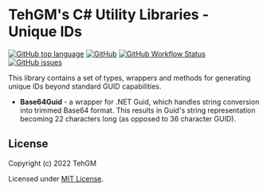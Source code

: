 # TehGM's C# Utility Libraries - Unique IDs
[![GitHub top language](https://img.shields.io/github/languages/top/TehGM/TehGM.Utilities)](https://github.com/TehGM/TehGM.Utilities) [![GitHub](https://img.shields.io/github/license/TehGM/TehGM.Utilities)](LICENSE) [![GitHub Workflow Status](https://img.shields.io/github/workflow/status/TehGM/TehGM.Utilities/.NET%20Build)](https://github.com/TehGM/TehGM.Utilities/actions) [![GitHub issues](https://img.shields.io/github/issues/TehGM/TehGM.Utilities)](https://github.com/TehGM/TehGM.Utilities/issues)

This library contains a set of types, wrappers and methods for generating unique IDs beyond standard GUID capabilities.

- **Base64Guid** - a wrapper for .NET Guid, which handles string conversion into trimmed Base64 format. This results in Guid's string representation becoming 22 characters long (as opposed to 36 character GUID).

## License
Copyright (c) 2022 TehGM 

Licensed under [MIT License](../LICENSE).